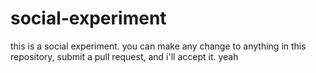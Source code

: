 # social-experiment
this is a social experiment. you can make any change to anything in this repository, submit a pull request, and i'll accept it.
yeah
